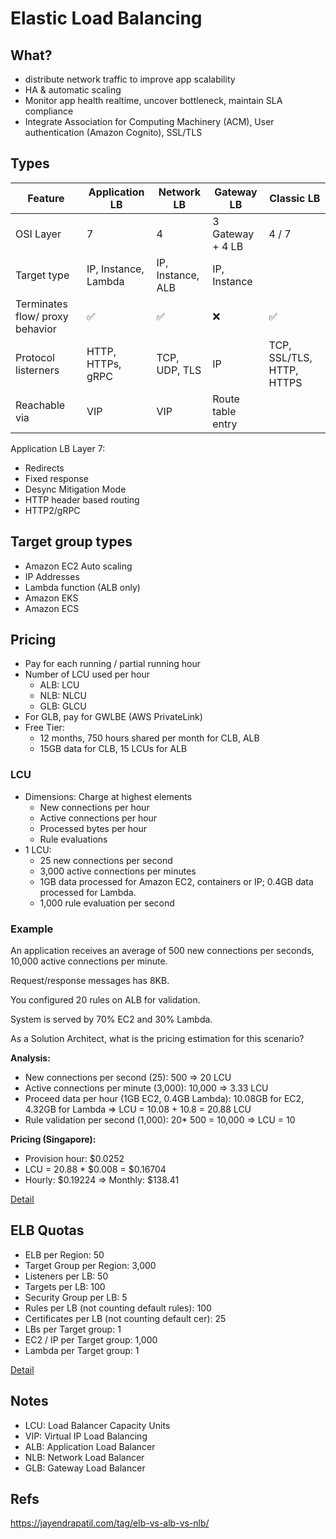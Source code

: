 # Elastic Load Balancing

## What?

- distribute network traffic to improve app scalability
- HA & automatic scaling
- Monitor app health realtime, uncover bottleneck, maintain SLA compliance
- Integrate  Association for Computing Machinery (ACM), User authentication (Amazon Cognito), SSL/TLS

## Types

Feature | Application LB | Network LB | Gateway LB | Classic LB
--------|----------------|------------|-------------|-----------
OSI Layer | 7           | 4 | 3 Gateway + 4 LB | 4 / 7  
Target type | IP, Instance, Lambda | IP, Instance, ALB |  IP, Instance | 
Terminates flow/ proxy behavior | ✅ | ✅ | ❌ | ✅
Protocol listerners | HTTP, HTTPs, gRPC | TCP, UDP, TLS | IP | TCP, SSL/TLS, HTTP, HTTPS
Reachable via  | VIP  | VIP | Route table entry | 

Application LB Layer 7:
- Redirects
- Fixed response
- Desync Mitigation Mode
- HTTP header based routing
- HTTP2/gRPC

## Target group types
- Amazon EC2 Auto scaling
- IP Addresses
- Lambda function (ALB only)
- Amazon EKS
- Amazon ECS


## Pricing
- Pay for each running / partial running hour
- Number of LCU used per hour
    - ALB: LCU
    - NLB: NLCU
    - GLB: GLCU
- For GLB, pay for GWLBE (AWS PrivateLink)
- Free Tier:
    - 12 months, 750 hours shared per month for CLB, ALB
    - 15GB data for CLB, 15 LCUs for ALB

### LCU
- Dimensions: Charge at highest elements
    - New connections per hour
    - Active connections per hour
    - Processed bytes per hour
    - Rule evaluations
- 1 LCU:
    - 25 new connections per second
    - 3,000 active connections per minutes
    - 1GB data processed for Amazon EC2, containers or IP; 0.4GB data processed for Lambda.
    - 1,000 rule evaluation per second

### Example

An application receives an average of 500 new connections per seconds, 10,000 active connections per minute. 

Request/response messages has 8KB. 

You configured 20 rules on ALB for validation. 

System is served by 70% EC2 and 30% Lambda. 

As a Solution Architect, what is the pricing estimation for this scenario?

**Analysis:**

- New connections per second (25): 500 => 20 LCU
- Active connections per minute (3,000): 10,000 => 3.33 LCU
- Proceed data per hour (1GB EC2, 0.4GB Lambda): 10.08GB for EC2, 4.32GB for Lambda => LCU = 10.08 + 10.8 = 20.88 LCU
- Rule validation per second (1,000): 20* 500 = 10,000 => LCU = 10

**Pricing (Singapore):**
- Provision hour: $0.0252
- LCU = 20.88 * $0.008 = $0.16704
- Hourly: $0.19224 => Monthly: $138.41

[Detail](https://aws.amazon.com/elasticloadbalancing/pricing/)

## ELB Quotas
- ELB per Region: 50
- Target Group per Region: 3,000
- Listeners per LB: 50
- Targets per LB: 100
- Security Group per LB: 5
- Rules per LB (not counting default rules): 100
- Certificates per LB (not counting default cer): 25
- LBs per Target group: 1
- EC2 / IP per Target group: 1,000
- Lambda per Target group: 1

[Detail](https://docs.aws.amazon.com/elasticloadbalancing/latest/application/load-balancer-limits.html)

## Notes

- LCU: Load Balancer Capacity Units
- VIP: Virtual IP Load Balancing
- ALB: Application Load Balancer
- NLB: Network Load Balancer
- GLB: Gateway Load Balancer

## Refs
https://jayendrapatil.com/tag/elb-vs-alb-vs-nlb/